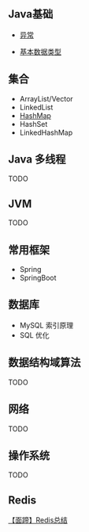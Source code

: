 ## Java基础

- [异常](https://github.com/tyronczt/java-learn/blob/master/Basic/Exception.md)

- [基本数据类型](https://github.com/tyronczt/java-learn/blob/master/Basic/DataTypes.md)

## 集合

- ArrayList/Vector
- LinkedList
- [HashMap](https://github.com/tyronczt/java-learn/blob/master/Collection/HashMap.md)
- HashSet
- LinkedHashMap

## Java 多线程

TODO

## JVM

TODO

## 常用框架

- Spring
- SpringBoot

## 数据库

- MySQL 索引原理
- SQL 优化

## 数据结构域算法

TODO

## 网络

TODO

## 操作系统

TODO

## Redis

[【面蹄】Redis总结](https://blog.csdn.net/tian330726/article/details/84332830)


